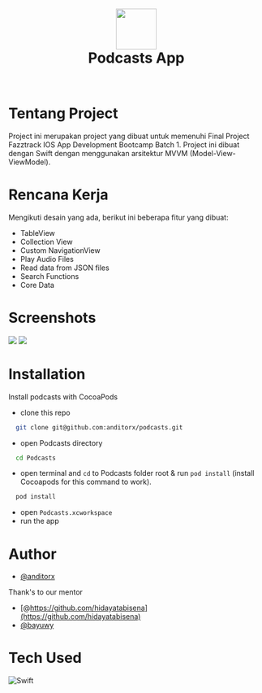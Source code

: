 <div align="center">
      <h1> <img src="https://res.cloudinary.com/dzwztfzvu/image/upload/v1667285026/avatar-1_rpum4l.png" width="80px"><br/>Podcasts App</h1>
     </div>
<p align="center"> <a href="https://anditorx.showwcase.com/" target="_blank"><img alt="" src="https://img.shields.io/badge/Website-EA4C89?style=normal&logo=dribbble&logoColor=white" style="vertical-align:center" /></a> <a href="https://twitter.com/anditorx" target="_blank"><img alt="" src="https://img.shields.io/badge/Twitter-1DA1F2?style=normal&logo=twitter&logoColor=white" style="vertical-align:center" /></a> <a href="https://id.linkedin.com/in/andirustianto}" target="_blank"><img alt="" src="https://img.shields.io/badge/LinkedIn-0077B5?style=normal&logo=linkedin&logoColor=white" style="vertical-align:center" /></a> </p>

# Tentang Project

Project ini merupakan project yang dibuat untuk memenuhi Final Project Fazztrack IOS App Development Bootcamp Batch 1. Project ini dibuat dengan Swift dengan menggunakan arsitektur MVVM (Model-View-ViewModel).

# Rencana Kerja

Mengikuti desain yang ada, berikut ini beberapa fitur yang dibuat:

- TableView
- Collection View
- Custom NavigationView
- Play Audio Files
- Read data from JSON files
- Search Functions
- Core Data

# Screenshots

<img src="https://res.cloudinary.com/dzwztfzvu/image/upload/v1669192771/img_cover_l1z5ir.png">

<img src="https://res.cloudinary.com/dzwztfzvu/image/upload/v1669202000/Screen_Shot_2022-11-23_at_17.34.21_qx70us.png">

# Installation

Install podcasts with CocoaPods

- clone this repo

```bash
  git clone git@github.com:anditorx/podcasts.git
```

- open Podcasts directory

```bash
  cd Podcasts
```

- open terminal and `cd` to Podcasts folder root & run `pod install` (install Cocoapods for this command to work).

```bash
  pod install
```

- open `Podcasts.xcworkspace`
- run the app

# Author

- [@anditorx](https://www.github.com/anditorx)

Thank's to our mentor

- [@https://github.com/hidayatabisena](https://github.com/hidayatabisena)
- [@bayuwy](https://github.com/bayuwy)

# Tech Used

![Swift](https://img.shields.io/badge/swift-F54A2A?style=for-the-badge&logo=swift&logoColor=white)

<!-- </> with 💛 by readMD (https://readmd.itsvg.in) -->
